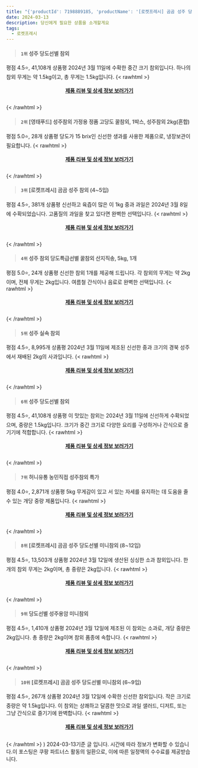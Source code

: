 ```yaml
---
title: "{'productId': 7198889185, 'productName': '[로켓프레시] 곰곰 성주 당도선별 미니참외 (6~9입)', 'productPrice': 13630, 'productImage': 'https://ads-partners.coupang.com/image1/0O9aJJ49RXUQjUJE0F3gNMCxY0gvEaWrIEvekNfWnwjwUJu8pRNX9zDMxuyx5RxLv-O5UhW-j1DhgiCFLdPXsiimzW6p037Q5xpIwGYMWeBicfToOClHFHbBUpwscTS8V76OMAnC7IyO8Bvz6ju5t7sqOwecMzfObDAhnIRaG31Bk6ER2s8rmT5IlqLPG6GE9WpvPiPPEQz-ETddieRQLyEmpdABbQDrU7Cg2opnaSJIQJoqoJb5MKXfJbTlW2wv37BG3eZnMUN2NnS-0_VRob8WA87f', 'productUrl': 'https://link.coupang.com/re/AFFSDP?lptag=AF5033054&pageKey=7198889185&itemId=18191955577&vendorItemId=85340690331&traceid=V0-153-b9fd61b7ce6e50bc&requestid=20240313151016037052408451&token=31850C%7CMIXED', 'categoryName': '로켓프레시', 'keyword': '성주참외 1.2kg/봉', 'rank': 10, 'isRocket': True, 'isFreeShipping': False} TOP7 추천 아이템"
date: 2024-03-13
description: 당신에게 필요한 상품을 소개할게요
tags:
  - 로켓프레시
---
```

>#### `1위` 성주 당도선별 참외
평점 4.5⭐, 41,108개 상품평
2024년 3월 11일에 수확한 중간 크기 참외입니다. 하나의 참외 무게는 약 1.5kg이고, 총 무게는 1.5kg입니다.
{< rawhtml >}<div class="toc" style="text-align: center; height: 50px; line-height: 2;"><p><b><a href="https://link.coupang.com/re/AFFSDP?lptag=AF5033054&pageKey=5158167232&itemId=13254303971&vendorItemId=80512108371&traceid=V0-153-3a131467807e8dec&requestid=20240313151016037052408451&token=31850C%7CMIXED">제품 리뷰 및 상세 정보 보러가기</a></b><br></p> </div> {< /rawhtml >}
>#### `2위` [영태푸드] 성주참외 가정용 정품 고당도 꿀참외, 1박스, 성주참외 2kg(혼합)
평점 5.0⭐, 28개 상품평
당도가 15 brix인 신선한 생과를 사용한 제품으로, 냉장보관이 필요합니다.
{< rawhtml >}<div class="toc" style="text-align: center; height: 50px; line-height: 2;"><p><b><a href="https://link.coupang.com/re/AFFSDP?lptag=AF5033054&pageKey=7939565933&itemId=21863723312&vendorItemId=88911917544&traceid=V0-153-4bbded48232587a7&clickBeacon=jTBtEmZoVDgwSGcTjUGg8LTJ7jR6kh-GPnyD7y5eWZ7REBjNfen3n5sAsTLqlLf0tzpLsez3j-PRJpxhHMLMMysRanNLWhxdm1Mu3o6x1b2QCaRG6bfvwxZO_j4CJVOixJ8WmVnImc1D3hNIordwloHM3jhuy1sxjufWwOELhl7gD0FkDJuv3Xn408ozzfjso_O1JgMGY-p7z5AUyC6gr8gkj2BQg_8b_Zx5HbWNG50iN-q3FP7FKilCECMSKs1i4NpSbUj0i06SlpyP5nCs65-seKe3OwIJlpr0PCoEbcKgf8uL8s1ZlnzAgX3Vx30jWNf31716RLlDQkz58QMU_novkem-DIXalDTzEBRZalPydn9AvbgD01XxPKDLLy6wbmdjUfiKdOmIXOdCAaqaQ4uYchbW2vF_HtWOgDXEkuYcxzY2dL0Phh5JmQAtCijbCGUq35dWnQR92oDhcBU0IqDX0iw2eKd8Im8RQQXNpZ_AgR2aVoaILuxoKxkQQwT3yrH-izuHhEWtlHo6ZXTGzFd2UOnQFWEYsTN3LOhWsd9UCXasgGntVqomekFA_SW1vzIo5dFsWhMst25Mz7PCJ5s1Lv8qmrQMwjIgI_20_IRPjerMn2eonKsYZN31lkVsnvEccIDe84yOGIT3yadPk3y9Aq5HaGtGIqkzqSoKWJ4Gknuc_sW8gDXvBV0KrV6d6mXrsCpo3vDgvpFtFYi25Pp4SrR6ynUTAVW8I33cBhMXbPcuPaUXjP7rkdsLPokSm9lvBT_Fouzfyh32hZt8FR9bZUvRSVDVHFbZHpd54Hb_v56PmDMGVeDs8at2eO5ljXeo39EM3SUNlakQ2Fe1VoQ3OtwWIFJYjz45Q4AQVZIOVs0ye52SvyN6KVqNGZh3XfQen5s_xmYlCT3J6KSeCUgcrkOTSHKIoUwsoKvcxAmfA72ru1jqbdvyEFo%3D&requestid=20240313151016037052408451&token=31850C%7CMIXED">제품 리뷰 및 상세 정보 보러가기</a></b><br></p> </div> {< /rawhtml >}
>#### `3위` [로켓프레시] 곰곰 성주 참외 (4~5입)
평점 4.5⭐, 381개 상품평
신선하고 육즙이 많은 이 1kg 중과 과일은 2024년 3월 8일에 수확되었습니다. 고품질의 과일을 찾고 있다면 완벽한 선택입니다.
{< rawhtml >}<div class="toc" style="text-align: center; height: 50px; line-height: 2;"><p><b><a href="https://link.coupang.com/re/AFFSDP?lptag=AF5033054&pageKey=7198888723&itemId=18191953842&vendorItemId=85340688805&traceid=V0-153-7f2c635e5a9a1bb0&requestid=20240313151016037052408451&token=31850C%7CMIXED">제품 리뷰 및 상세 정보 보러가기</a></b><br></p> </div> {< /rawhtml >}
>#### `4위` 성주 참외 당도특급선별 꿀참외 산지직송, 5kg, 1개
평점 5.0⭐, 24개 상품평
신선한 참외 1개를 제공해 드립니다. 각 참외의 무게는 약 2kg이며, 전체 무게는 2kg입니다. 여름철 간식이나 음료로 완벽한 선택입니다.
{< rawhtml >}<div class="toc" style="text-align: center; height: 50px; line-height: 2;"><p><b><a href="https://link.coupang.com/re/AFFSDP?lptag=AF5033054&pageKey=7909772576&itemId=21700872893&vendorItemId=88750412218&traceid=V0-153-f78c7fd07459ffc4&clickBeacon=pkz8weL7iaC9yqMiphV3GFCn3qLEyrGT5Bnz3pQNMqbpfWCPbsAj5xj7-XonxvdFxbpfrYA9-GJZO2VB6BhGzmelPq-VUwUh_Aloas9Q_rlMG7Zsx7PvxPSlOVXuctot2DKWb9qY3kRhvyvmR2ph2xLlL5Tmq3SVmJIHSffe635Gh6mk6bY6lHoXJD94s_K-1fWkPvR4PF_D6ZJXrM6SaP8OqTHCpfEXB0SyDoza-1Uigl7HM-7dQUdDxzNW1dPPPCIfj9uYhbTpi4fU9KtDM5On8EB-K16Mkiu2aXSjQG5i_FCJBMQSUjq2ZRT6gcqlCjQrhMuDMqpbwAb_P2fFUQkaQEt9bRGxBGOEPouYebI4eXckW7Z9hFGP5mWWbNx9p6QGwRrKmiBXUYj9Kh-hNvZQWvREy40X6feAL4a0AVqcsobFqhTiA8gEJB_DP8qRdnvkrmPPZVVZrPjy6LIj3WCj6cYvPVL8GYk1JOoutGgUvuzDhrOrYByHQKzsW_SFkPFPsXEbzUA8bOkUzEKFjlxCqn3FKsTOe1h4r9daIqryV7XSpBV5jonSCx_eoOtL2XcETK3NAZAHzP_OpLK4ImDoUNWczqbaZ57y1Ab222VhXL2NHhafNnmElx2XY-zB6lj9gswtlQyZ4xlRO28BIV9SfCM-z89z-mmZHDRNvrzyk6960QOpoH1YCnmQwZXfvda5PVp6_4mH0b0CB40jELsuZN5bZTFIcJRddZ0uPcRusjb4vhdxxjjKlz7wlMdFn0HmH51pVv-1f1Pxk6aFpXh0n2FV_QYJiEiyCaGc4Nblgf2u3L7Kwq4IDpaRrBMAMFBa9kdF3cqCdoJYY0vaa4xb_f94fJ_0Sa62CJbvOrgzkFZYpEiJi9Fzrrx96ROYMlLOMxsE9WtuU_kV_vWpKDthVK23yMWQummujclOZs3Ts_gE0ZMYI9388tje&requestid=20240313151016037052408451&token=31850C%7CMIXED">제품 리뷰 및 상세 정보 보러가기</a></b><br></p> </div> {< /rawhtml >}
>#### `5위` 성주 실속 참외
평점 4.5⭐, 8,995개 상품평
2024년 3월 11일에 제조된 신선한 중과 크기의 경북 성주에서 재배된 2kg의 사과입니다.
{< rawhtml >}<div class="toc" style="text-align: center; height: 50px; line-height: 2;"><p><b><a href="https://link.coupang.com/re/AFFSDP?lptag=AF5033054&pageKey=6410192279&itemId=13744092605&vendorItemId=80994906799&traceid=V0-153-24e3bfa1b838c47f&requestid=20240313151016037052408451&token=31850C%7CMIXED">제품 리뷰 및 상세 정보 보러가기</a></b><br></p> </div> {< /rawhtml >}
>#### `6위` 성주 당도선별 참외
평점 4.5⭐, 41,108개 상품평
이 맛있는 참외는 2024년 3월 11일에 신선하게 수확되었으며, 중량은 1.5kg입니다. 크기가 중간 크기로 다양한 요리를 구성하거나 간식으로 즐기기에 적합합니다.
{< rawhtml >}<div class="toc" style="text-align: center; height: 50px; line-height: 2;"><p><b><a href="https://link.coupang.com/re/AFFSDP?lptag=AF5033054&pageKey=5158167232&itemId=7097386620&vendorItemId=74389333643&traceid=V0-153-3a131467807e8dec&requestid=20240313151016037052408451&token=31850C%7CMIXED">제품 리뷰 및 상세 정보 보러가기</a></b><br></p> </div> {< /rawhtml >}
>#### `7위` 허니유통 농민직접 성주참외 특가
평점 4.0⭐, 2,871개 상품평
5kg 무게감이 있고 서 있는 자세를 유지하는 데 도움을 줄 수 있는 개당 중량 제품입니다.
{< rawhtml >}<div class="toc" style="text-align: center; height: 50px; line-height: 2;"><p><b><a href="https://link.coupang.com/re/AFFSDP?lptag=AF5033054&pageKey=243206193&itemId=884680571&vendorItemId=5228033785&traceid=V0-153-7f5b8501d2fba922&requestid=20240313151016037052408451&token=31850C%7CMIXED">제품 리뷰 및 상세 정보 보러가기</a></b><br></p> </div> {< /rawhtml >}
>#### `8위` [로켓프레시] 곰곰 성주 당도선별 미니참외 (8~12입)
평점 4.5⭐, 13,503개 상품평
2024년 3월 12일에 생산된 싱싱한 소과 참외입니다. 한 개의 참외 무게는 2kg이며, 총 중량은 2kg입니다.
{< rawhtml >}<div class="toc" style="text-align: center; height: 50px; line-height: 2;"><p><b><a href="https://link.coupang.com/re/AFFSDP?lptag=AF5033054&pageKey=5208187627&itemId=7277370085&vendorItemId=74568701173&traceid=V0-153-d837f3bd9b6d3e12&requestid=20240313151016037052408451&token=31850C%7CMIXED">제품 리뷰 및 상세 정보 보러가기</a></b><br></p> </div> {< /rawhtml >}
>#### `9위` 당도선별 성주용암 미니참외
평점 4.5⭐, 1,410개 상품평
2024년 3월 12일에 제조된 이 참외는 소과로, 개당 중량은 2kg입니다. 총 중량은 2kg이며 참외 품종에 속합니다.
{< rawhtml >}<div class="toc" style="text-align: center; height: 50px; line-height: 2;"><p><b><a href="https://link.coupang.com/re/AFFSDP?lptag=AF5033054&pageKey=6408124079&itemId=13731281371&vendorItemId=80982227995&traceid=V0-153-43e5922e73c6b67d&requestid=20240313151016037052408451&token=31850C%7CMIXED">제품 리뷰 및 상세 정보 보러가기</a></b><br></p> </div> {< /rawhtml >}
>#### `10위` [로켓프레시] 곰곰 성주 당도선별 미니참외 (6~9입)
평점 4.5⭐, 267개 상품평
2024년 3월 12일에 수확한 신선한 참외입니다. 작은 크기로 중량은 약 1.5kg입니다. 이 참외는 상쾌하고 달콤한 맛으로 과일 샐러드, 디저트, 또는 그냥 간식으로 즐기기에 완벽합니다.
{< rawhtml >}<div class="toc" style="text-align: center; height: 50px; line-height: 2;"><p><b><a href="https://link.coupang.com/re/AFFSDP?lptag=AF5033054&pageKey=7198889185&itemId=18191955577&vendorItemId=85340690331&traceid=V0-153-b9fd61b7ce6e50bc&requestid=20240313151016037052408451&token=31850C%7CMIXED">제품 리뷰 및 상세 정보 보러가기</a></b><br></p> </div> {< /rawhtml >}
)
2024-03-13기준 글 입니다. 시간에 따라 정보가 변화할 수 있습니다.이 포스팅은 쿠팡 파트너스 활동의 일환으로, 이에 따른 일정액의 수수료를 제공받습니다.


